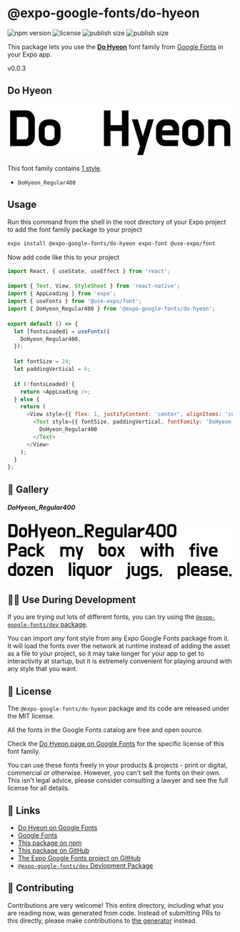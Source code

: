 # @expo-google-fonts/do-hyeon

![npm version](https://flat.badgen.net/npm/v/@expo-google-fonts/do-hyeon)
![license](https://flat.badgen.net/github/license/expo/google-fonts)
![publish size](https://flat.badgen.net/packagephobia/install/@expo-google-fonts/do-hyeon)
![publish size](https://flat.badgen.net/packagephobia/publish/@expo-google-fonts/do-hyeon)

This package lets you use the [**Do Hyeon**](https://fonts.google.com/specimen/Do+Hyeon) font family from [Google Fonts](https://fonts.google.com/) in your Expo app.

v0.0.3

## Do Hyeon

![Do Hyeon](./font-family.png)

This font family contains [1 style](#-gallery).

- `DoHyeon_Regular400`

## Usage

Run this command from the shell in the root directory of your Expo project to add the font family package to your project
```sh
expo install @expo-google-fonts/do-hyeon expo-font @use-expo/font
```

Now add code like this to your project
```js
import React, { useState, useEffect } from 'react';

import { Text, View, StyleSheet } from 'react-native';
import { AppLoading } from 'expo';
import { useFonts } from '@use-expo/font';
import { DoHyeon_Regular400 } from '@expo-google-fonts/do-hyeon';

export default () => {
  let [fontsLoaded] = useFonts({
    DoHyeon_Regular400,
  });

  let fontSize = 24;
  let paddingVertical = 6;

  if (!fontsLoaded) {
    return <AppLoading />;
  } else {
    return (
      <View style={{ flex: 1, justifyContent: 'center', alignItems: 'center' }}>
        <Text style={{ fontSize, paddingVertical, fontFamily: 'DoHyeon_Regular400' }}>
          DoHyeon_Regular400
        </Text>
      </View>
    );
  }
};

```

## 🔡 Gallery

##### DoHyeon_Regular400
![DoHyeon_Regular400](./f24aa5cecd71141bf907f712b4e1a8d1ae20bfc48e6f4c397af431431965c7c3.ttf.png)


## 👩‍💻 Use During Development

If you are trying out lots of different fonts, you can try using the [`@expo-google-fonts/dev` package](https://github.com/expo/google-fonts/tree/master/font-packages/dev#readme).

You can import *any* font style from any Expo Google Fonts package from it. It will load the fonts
over the network at runtime instead of adding the asset as a file to your project, so it may take longer
for your app to get to interactivity at startup, but it is extremely convenient
for playing around with any style that you want.

## 📖 License

The `@expo-google-fonts/do-hyeon` package and its code are released under the MIT license.

All the fonts in the Google Fonts catalog are free and open source.

Check the [Do Hyeon page on Google Fonts](https://fonts.google.com/specimen/Do+Hyeon) for the specific license of this font family.

You can use these fonts freely in your products & projects - print or digital, commercial or otherwise. However, you can't sell the fonts on their own. This isn't legal advice, please consider consulting a lawyer and see the full license for all details.

## 🔗 Links

- [Do Hyeon on Google Fonts](https://fonts.google.com/specimen/Do+Hyeon)
- [Google Fonts](https://fonts.google.com/)
- [This package on npm](https://www.npmjs.com/package/@expo-google-fonts/do-hyeon)
- [This package on GitHub](https://github.com/expo/google-fonts/tree/master/font-packages/do-hyeon)
- [The Expo Google Fonts project on GitHub](https://github.com/expo/google-fonts)
- [`@expo-google-fonts/dev` Devlopment Package](https://github.com/expo/google-fonts/tree/master/font-packages/dev)


## 🤝 Contributing

Contributions are very welcome! This entire directory, including what you are reading now, was generated from code. Instead of submitting PRs to this directly, please make contributions to [the generator](https://github.com/expo/google-fonts/tree/master/packages/generator) instead.
